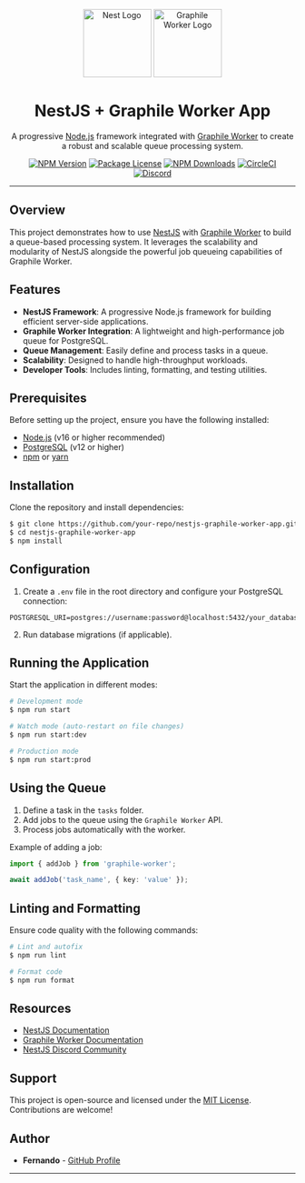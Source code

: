 <p align="center">
  <a href="http://nestjs.com/" target="blank"><img src="https://nestjs.com/img/logo-small.svg" width="120" alt="Nest Logo" /></a>
  <a href="https://worker.graphile.org/" target="blank"><img src="https://worker.graphile.org/img/logo.optimized.svg" width="120" alt="Graphile Worker Logo" /></a>
</p>

<h1 align="center">NestJS + Graphile Worker App</h1>

<p align="center">
  A progressive <a href="http://nodejs.org" target="_blank">Node.js</a> framework integrated with <a href="https://worker.graphile.org/" target="_blank">Graphile Worker</a> to create a robust and scalable queue processing system.
</p>

<p align="center">
  <a href="https://www.npmjs.com/~nestjscore" target="_blank"><img src="https://img.shields.io/npm/v/@nestjs/core.svg" alt="NPM Version" /></a>
  <a href="https://www.npmjs.com/~nestjscore" target="_blank"><img src="https://img.shields.io/npm/l/@nestjs/core.svg" alt="Package License" /></a>
  <a href="https://www.npmjs.com/~nestjscore" target="_blank"><img src="https://img.shields.io/npm/dm/@nestjs/common.svg" alt="NPM Downloads" /></a>
  <a href="https://circleci.com/gh/nestjs/nest" target="_blank"><img src="https://img.shields.io/circleci/build/github/nestjs/nest/master" alt="CircleCI" /></a>
  <a href="https://discord.gg/G7Qnnhy" target="_blank"><img src="https://img.shields.io/badge/discord-online-brightgreen.svg" alt="Discord"/></a>
</p>

---

## Overview

This project demonstrates how to use [NestJS](https://nestjs.com) with [Graphile Worker](https://worker.graphile.org/) to build a queue-based processing system. It leverages the scalability and modularity of NestJS alongside the powerful job queueing capabilities of Graphile Worker.

## Features

- **NestJS Framework**: A progressive Node.js framework for building efficient server-side applications.
- **Graphile Worker Integration**: A lightweight and high-performance job queue for PostgreSQL.
- **Queue Management**: Easily define and process tasks in a queue.
- **Scalability**: Designed to handle high-throughput workloads.
- **Developer Tools**: Includes linting, formatting, and testing utilities.

## Prerequisites

Before setting up the project, ensure you have the following installed:

- [Node.js](https://nodejs.org) (v16 or higher recommended)
- [PostgreSQL](https://www.postgresql.org) (v12 or higher)
- [npm](https://www.npmjs.com/) or [yarn](https://yarnpkg.com/)

## Installation

Clone the repository and install dependencies:

```bash
$ git clone https://github.com/your-repo/nestjs-graphile-worker-app.git
$ cd nestjs-graphile-worker-app
$ npm install
```

## Configuration

1. Create a `.env` file in the root directory and configure your PostgreSQL connection:

```env
POSTGRESQL_URI=postgres://username:password@localhost:5432/your_database
```

2. Run database migrations (if applicable).

## Running the Application

Start the application in different modes:

```bash
# Development mode
$ npm run start

# Watch mode (auto-restart on file changes)
$ npm run start:dev

# Production mode
$ npm run start:prod
```

## Using the Queue

1. Define a task in the `tasks` folder.
2. Add jobs to the queue using the `Graphile Worker` API.
3. Process jobs automatically with the worker.

Example of adding a job:

```typescript
import { addJob } from 'graphile-worker';

await addJob('task_name', { key: 'value' });
```

## Linting and Formatting

Ensure code quality with the following commands:

```bash
# Lint and autofix
$ npm run lint

# Format code
$ npm run format
```

## Resources

- [NestJS Documentation](https://docs.nestjs.com)
- [Graphile Worker Documentation](https://worker.graphile.org/)
- [NestJS Discord Community](https://discord.gg/G7Qnnhy)

## Support

This project is open-source and licensed under the [MIT License](https://opensource.org/licenses/MIT). Contributions are welcome!

## Author

- **Fernando** - [GitHub Profile](https://github.com/your-profile)

---
